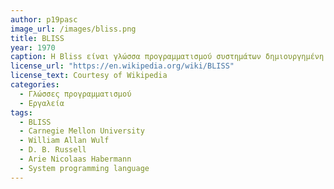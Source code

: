 ```yaml
---
author: p19pasc
image_url: /images/bliss.png
title: BLISS
year: 1970 
caption: Η Bliss είναι γλώσσα προγραμματισμού συστημάτων δημιουργημένη στο Carnegie Mellon University(CMU) από τους William Allan Wulf(W. A. Wulf) , D. B. Russell και Arie Nicolaas Habermann(A. N. Habermann) το 1970. Ήταν η πιο γνωστή προγραμματιστική γλώσσα για συστήματα, μέχρι η C να ξεκινήσει να αποκτά μεγάλη φήμη. BLISS compilers κατασκευάστηκαν από την Digital Equipment Corporation για τις οικογένειες υπολογιστών PDP-10, PDP-11, VAX, MIPS και το λειτουργικό σύστημα OpenVMS. Τα χαρακτηριστικά της είναι κοινά με αυτά των σύγχρονων υψηλού επιπέδου γλωσσών, όπως δομή σε blocks(block structure), automatic stack και μηχανισμούς για ορισμό και κλήση ρουτινών. 
license_url: "https://en.wikipedia.org/wiki/BLISS" 
license_text: Courtesy of Wikipedia 
categories:
  - Γλώσσες προγραμματισμού
  - Εργαλεία
tags:
  - BLISS
  - Carnegie Mellon University
  - William Allan Wulf
  - D. B. Russell
  - Arie Nicolaas Habermann 
  - System programming language
---
```

